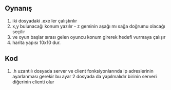 ## Oynanış
1. iki dosyadaki .exe ler çalıştırılır
2. x,y bulunacağı konum yazılır - z geminin aşağı mı sağa doğrumu olacağı seçilir
3. ve oyun başlar sırası gelen oyuncu konum girerek hedefi vurmaya çalışır
4. harita yapısı 10x10 dur.

## Kod
1. .h uzantılı dosyada server ve client fonksiyonlarında ip adreslerinin ayarlanması gerekir bu ayar 2 dosyada da yapılmalıdır birinin serveri diğerinin clienti olur